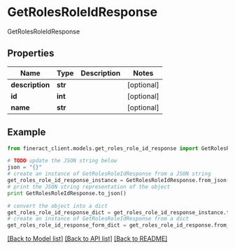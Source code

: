 # GetRolesRoleIdResponse

GetRolesRoleIdResponse

## Properties

Name | Type | Description | Notes
------------ | ------------- | ------------- | -------------
**description** | **str** |  | [optional] 
**id** | **int** |  | [optional] 
**name** | **str** |  | [optional] 

## Example

```python
from fineract_client.models.get_roles_role_id_response import GetRolesRoleIdResponse

# TODO update the JSON string below
json = "{}"
# create an instance of GetRolesRoleIdResponse from a JSON string
get_roles_role_id_response_instance = GetRolesRoleIdResponse.from_json(json)
# print the JSON string representation of the object
print GetRolesRoleIdResponse.to_json()

# convert the object into a dict
get_roles_role_id_response_dict = get_roles_role_id_response_instance.to_dict()
# create an instance of GetRolesRoleIdResponse from a dict
get_roles_role_id_response_form_dict = get_roles_role_id_response.from_dict(get_roles_role_id_response_dict)
```
[[Back to Model list]](../README.md#documentation-for-models) [[Back to API list]](../README.md#documentation-for-api-endpoints) [[Back to README]](../README.md)



